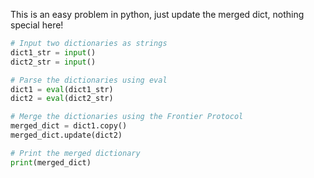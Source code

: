 This is an easy problem in python, just update the merged dict, nothing special here!


```python
# Input two dictionaries as strings
dict1_str = input()  
dict2_str = input()  

# Parse the dictionaries using eval
dict1 = eval(dict1_str)
dict2 = eval(dict2_str)

# Merge the dictionaries using the Frontier Protocol
merged_dict = dict1.copy()
merged_dict.update(dict2)

# Print the merged dictionary
print(merged_dict)
```
